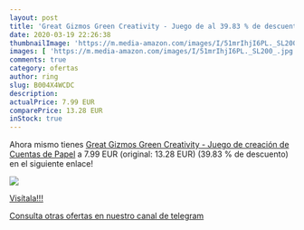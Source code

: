 ```yaml
---
layout: post
title: 'Great Gizmos Green Creativity - Juego de al 39.83 % de descuento'
date: 2020-03-19 22:26:38
thumbnailImage: 'https://m.media-amazon.com/images/I/51mrIhjI6PL._SL200_.jpg'
images: [ 'https://m.media-amazon.com/images/I/51mrIhjI6PL._SL200_.jpg' ]
comments: true
category: ofertas
author: ring
slug: B004X4WCDC
description:
actualPrice: 7.99 EUR
comparePrice: 13.28 EUR
inStock: true
---
```


Ahora mismo tienes [Great Gizmos Green Creativity - Juego de creación de Cuentas de Papel](https://www.amazon.com/dp/B004X4WCDC/?tag=redken08-20) a 7.99 EUR (original: 13.28 EUR) (39.83 %  de descuento) en el siguiente enlace!

[![](https://m.media-amazon.com/images/I/51mrIhjI6PL._SL200_.jpg)](https://www.amazon.com/dp/B004X4WCDC/?tag=redken08-20)

[Visítala!!!](https://www.amazon.com/dp/B004X4WCDC/?tag=redken08-20)

[Consulta otras ofertas en nuestro canal de telegram](https://t.me/s/ofertas25)
